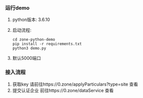 ### 运行demo

1. python版本: 3.6.10

2. 启动流程:

   ```
   cd zone-python-demo
   pip install -r requirements.txt
   python3 demo.py
   ```

3. 默认5000端口

### 接入流程

1. 获取key   请前往https://0.zone/applyParticulars?type=site 查看
2. 提交认证企业  前往https://0.zone/dataService 查看



 